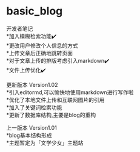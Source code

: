 # basic_blog

开发者笔记  
*加入模糊检索功能✔️  
*更改用户修改个人信息的方式  
*上传文章后正确地跳转页面  
*对于文章上传的排版考虑引入markdown✔️  
*文件上传优化✔️   
  
更新版本 Version1.02  
*引入editormd,可以愉快地使用markdown进行写作啦  
*优化了本地文件上传和互联网图片的引用  
*加入了关键词检索功能  
*更新了数据库结构,主要是blog的重构  
  
上一版本 Version1.01  
*blog基本结构形成  
*主题暂定为「文学少女」主题站  